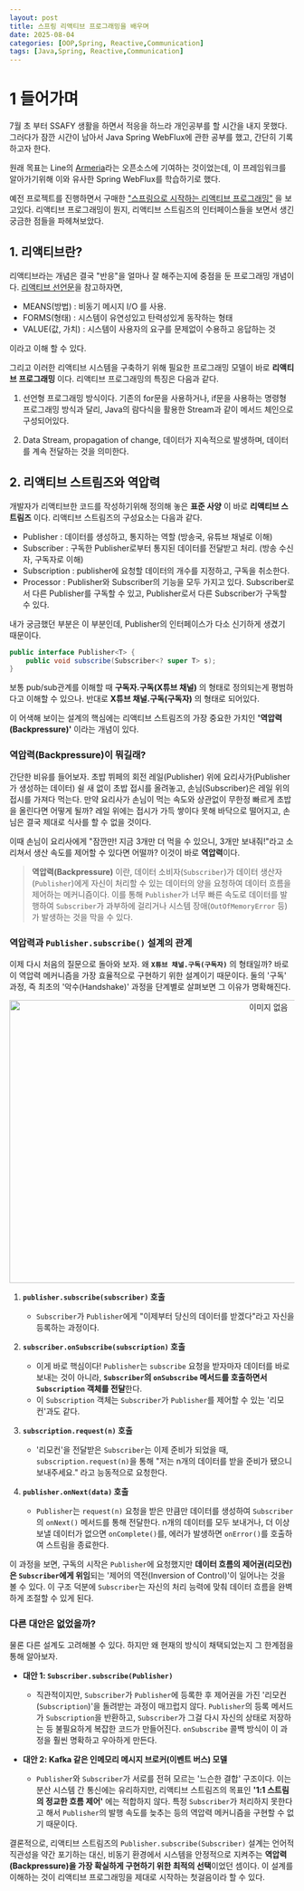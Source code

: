 ```yaml
---
layout: post
title: 스프링 리액티브 프로그래밍을 배우며
date: 2025-08-04
categories: [OOP,Spring, Reactive,Communication]
tags: [Java,Spring, Reactive,Communication]
---
```


# 1 들어가며

7월 초 부터 SSAFY 생활을 하면서 적응을 하느라 개인공부를 할 시간을 내지 못했다. 그러다가 잠깐 시간이 남아서 Java Spring WebFlux에 관한 공부를 했고, 간단히 기록하고자 한다. 

원래 목표는 Line의 [Armeria](https://armeria.dev/)라는 오픈소스에 기여하는 것이었는데, 이 프레임워크를 알아가기위해 이와 유사한 Spring WebFlux를 학습하기로 했다. 

예전 프로젝트를 진행하면서 구매한 
["스프링으로 시작하는 리액티브 프로그래밍"](https://product.kyobobook.co.kr/detail/S000201399476) 을 보고있다. 리액티브 프로그래밍이 뭔지, 리액티브 스트림즈의 인터페이스들을 보면서 생긴 궁금한 점들을 파헤쳐보았다.

## 1. 리액티브란?
리액티브라는 개념은 결국 "반응"을 얼마나 잘 해주는지에 중점을 둔 프로그래밍 개념이다. [리액티브 선언문](https://www.reactivemanifesto.org/ko)을 참고하자면,

- MEANS(방법) : 비동기 메시지 I/O 를 사용.
- FORMS(형태) : 시스템이 유연성있고 탄력성있게 동작하는 형태
- VALUE(값, 가치) : 시스템이 사용자의 요구를 문제없이 수용하고 응답하는 것

이라고 이해 할 수 있다. 

그리고 이러한 리액티브 시스템을 구축하기 위해 필요한 프로그래밍 모델이 바로 **리액티브 프로그래밍** 이다. 리액티브 프로그래밍의 특징은 다음과 같다.
1. 선언형 프로그래밍 방식이다. 기존의 for문을 사용하거나, if문을 사용하는 명령형 프로그래밍 방식과 달리, Java의 람다식을 활용한 Stream과 같이 메서드 체인으로 구성되어있다.

2. Data Stream, propagation of change, 데이터가 지속적으로 발생하며, 데이터를 계속 전달하는 것을 의미한다.

## 2. 리액티브 스트림즈와 역압력

개발자가 리액티브한 코드를 작성하기위해 정의해 놓은 **표준 사양** 이 바로 **리액티브 스트림즈** 이다. 리액티브 스트림즈의 구성요소는 다음과 같다.

- Publisher : 데이터를 생성하고, 통지하는 역할 (방송국, 유튜브 채널로 이해)
- Subscriber : 구독한 Publisher로부터 통지된 데이터를 전달받고 처리. (방송 수신자, 구독자로 이해)
- Subscription : publisher에 요청할 데이터의 개수를 지정하고, 구독을 취소한다.
- Processor : Publisher와 Subscriber의 기능을 모두 가지고 있다. Subscriber로서 다른 Publisher를 구독할 수 있고, Publisher로서 다른 Subscriber가 구독할 수 있다.

내가 궁금했던 부분은 이 부분인데, Publisher의 인터페이스가 다소 신기하게 생겼기 때문이다.

```java
public interface Publisher<T> {
    public void subscribe(Subscriber<? super T> s);
}
```

보통 pub/sub관계를 이해할 때 **구독자.구독(X튜브 채널)** 의 형태로 정의되는게 평범하다고 이해할 수 있으나. 반대로 **X튜브 채널.구독(구독자)** 의 형태로 되어있다.  

이 어색해 보이는 설계의 핵심에는 리액티브 스트림즈의 가장 중요한 가치인 **'역압력(Backpressure)'** 이라는 개념이 있다.

### 역압력(Backpressure)이 뭐길래?

간단한 비유를 들어보자. 초밥 뷔페의 회전 레일(Publisher) 위에 요리사가(Publisher가 생성하는 데이터) 쉴 새 없이 초밥 접시를 올려놓고, 손님(Subscriber)은 레일 위의 접시를 가져다 먹는다. 만약 요리사가 손님이 먹는 속도와 상관없이 무한정 빠르게 초밥을 올린다면 어떻게 될까? 레일 위에는 접시가 가득 쌓이다 못해 바닥으로 떨어지고, 손님은 결국 제대로 식사를 할 수 없을 것이다.

이때 손님이 요리사에게 "잠깐만! 지금 3개만 더 먹을 수 있으니, 3개만 보내줘!"라고 소리쳐서 생산 속도를 제어할 수 있다면 어떨까? 이것이 바로 **역압력**이다.

> **역압력(Backpressure)** 이란, 데이터 소비자(`Subscriber`)가 데이터 생산자(`Publisher`)에게 자신이 처리할 수 있는 데이터의 양을 요청하여 데이터 흐름을 제어하는 메커니즘이다. 이를 통해 `Publisher`가 너무 빠른 속도로 데이터를 발행하여 `Subscriber`가 과부하에 걸리거나 시스템 장애(`OutOfMemoryError` 등)가 발생하는 것을 막을 수 있다.

### 역압력과 `Publisher.subscribe()` 설계의 관계

이제 다시 처음의 질문으로 돌아와 보자. 왜 **`X튜브 채널.구독(구독자)`** 의 형태일까? 바로 이 역압력 메커니즘을 가장 효율적으로 구현하기 위한 설계이기 때문이다. 둘의 '구독' 과정, 즉 최초의 '악수(Handshake)' 과정을 단계별로 살펴보면 그 이유가 명확해진다.

<p style="text-align: center;">
  <img src="https://github.com/user-attachments/assets/c1f6c464-9d52-4b0a-a58a-dac77644a192" alt="이미지 없음" width="900" height="500" />
</p>


1.  **`publisher.subscribe(subscriber)` 호출**
    * `Subscriber`가 `Publisher`에게 "이제부터 당신의 데이터를 받겠다"라고 자신을 등록하는 과정이다.

2.  **`subscriber.onSubscribe(subscription)` 호출**
    * 이게 바로 핵심이다! `Publisher`는 `subscribe` 요청을 받자마자 데이터를 바로 보내는 것이 아니라, **`Subscriber`의 `onSubscribe` 메서드를 호출하면서 `Subscription` 객체를 전달**한다.
    * 이 `Subscription` 객체는 `Subscriber`가 `Publisher`를 제어할 수 있는 '리모컨'과도 같다.

3.  **`subscription.request(n)` 호출**
    * '리모컨'을 전달받은 `Subscriber`는 이제 준비가 되었을 때, `subscription.request(n)`을 통해 "저는 n개의 데이터를 받을 준비가 됐으니 보내주세요." 라고 능동적으로 요청한다.

4.  **`publisher.onNext(data)` 호출**
    * `Publisher`는 `request(n)` 요청을 받은 만큼만 데이터를 생성하여 `Subscriber`의 `onNext()` 메서드를 통해 전달한다. n개의 데이터를 모두 보내거나, 더 이상 보낼 데이터가 없으면 `onComplete()`를, 에러가 발생하면 `onError()`를 호출하여 스트림을 종료한다.

이 과정을 보면, 구독의 시작은 `Publisher`에 요청했지만 **데이터 흐름의 제어권(리모컨)은 `Subscriber`에게 위임**되는 '제어의 역전(Inversion of Control)'이 일어나는 것을 볼 수 있다. 이 구조 덕분에 `Subscriber`는 자신의 처리 능력에 맞춰 데이터 흐름을 완벽하게 조절할 수 있게 된다.

### 다른 대안은 없었을까?

물론 다른 설계도 고려해볼 수 있다. 하지만 왜 현재의 방식이 채택되었는지 그 한계점을 통해 알아보자.

* **대안 1: `Subscriber.subscribe(Publisher)`**
    * 직관적이지만, `Subscriber`가 `Publisher`에 등록한 후 제어권을 가진 '리모컨(`Subscription`)'을 돌려받는 과정이 매끄럽지 않다. `Publisher`의 등록 메서드가 `Subscription`을 반환하고, `Subscriber`가 그걸 다시 자신의 상태로 저장하는 등 불필요하게 복잡한 코드가 만들어진다. `onSubscribe` 콜백 방식이 이 과정을 훨씬 명확하고 우아하게 만든다.

* **대안 2: Kafka 같은 인메모리 메시지 브로커(이벤트 버스) 모델**
    * `Publisher`와 `Subscriber`가 서로를 전혀 모르는 '느슨한 결합' 구조이다. 이는 분산 시스템 간 통신에는 유리하지만, 리액티브 스트림즈의 목표인 **'1:1 스트림의 정교한 흐름 제어'** 에는 적합하지 않다. 특정 `Subscriber`가 처리하지 못한다고 해서 `Publisher`의 발행 속도를 늦추는 등의 역압력 메커니즘을 구현할 수 없기 때문이다.

결론적으로, 리액티브 스트림즈의 `Publisher.subscribe(Subscriber)` 설계는 언어적 직관성을 약간 포기하는 대신, 비동기 환경에서 시스템을 안정적으로 지켜주는 **역압력(Backpressure)을 가장 확실하게 구현하기 위한 최적의 선택**이었던 셈이다. 이 설계를 이해하는 것이 리액티브 프로그래밍을 제대로 시작하는 첫걸음이라 할 수 있다.
